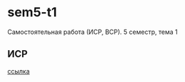 # sem5-t1
Самостоятельная работа (ИСР, ВСР). 5 семестр, тема 1

## ИСР
[ссылка](https://repl.it/@IeghorStrizhov/Sem5Tem1#main.py)
